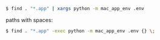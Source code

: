 ```bash
$ find . "*.app" | xargs python -m mac_app_env .env
```

paths with spaces:
```bash
$ find . "*.app" -exec python -m mac_app_env .env {} \;
```
